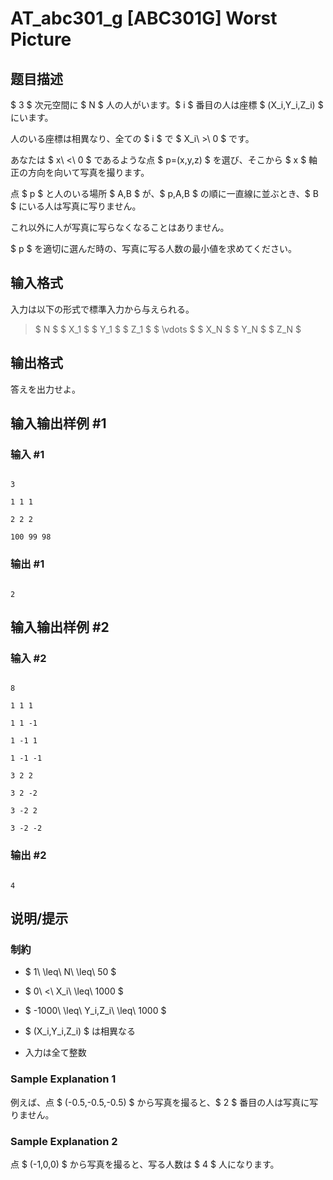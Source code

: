 # AT_abc301_g [ABC301G] Worst Picture

## 题目描述

[problemUrl]: https://atcoder.jp/contests/abc301/tasks/abc301_g

$ 3 $ 次元空間に $ N $ 人の人がいます。$ i $ 番目の人は座標 $ (X_i,Y_i,Z_i) $ にいます。  
 人のいる座標は相異なり、全ての $ i $ で $ X_i\ >\ 0 $ です。

あなたは $ x\ <\ 0 $ であるような点 $ p=(x,y,z) $ を選び、そこから $ x $ 軸正の方向を向いて写真を撮ります。

点 $ p $ と人のいる場所 $ A,B $ が、$ p,A,B $ の順に一直線に並ぶとき、$ B $ にいる人は写真に写りません。  
 これ以外に人が写真に写らなくなることはありません。

$ p $ を適切に選んだ時の、写真に写る人数の最小値を求めてください。

## 输入格式

入力は以下の形式で標準入力から与えられる。

> $ N $ $ X_1 $ $ Y_1 $ $ Z_1 $ $ \vdots $ $ X_N $ $ Y_N $ $ Z_N $

## 输出格式

答えを出力せよ。

## 输入输出样例 #1

### 输入 #1

```
3
1 1 1
2 2 2
100 99 98
```

### 输出 #1

```
2
```

## 输入输出样例 #2

### 输入 #2

```
8
1 1 1
1 1 -1
1 -1 1
1 -1 -1
3 2 2
3 2 -2
3 -2 2
3 -2 -2
```

### 输出 #2

```
4
```

## 说明/提示

### 制約

- $ 1\ \leq\ N\ \leq\ 50 $
- $ 0\ <\ X_i\ \leq\ 1000 $
- $ -1000\ \leq\ Y_i,Z_i\ \leq\ 1000 $
- $ (X_i,Y_i,Z_i) $ は相異なる
- 入力は全て整数
 
### Sample Explanation 1

例えば、点 $ (-0.5,-0.5,-0.5) $ から写真を撮ると、$ 2 $ 番目の人は写真に写りません。

### Sample Explanation 2

点 $ (-1,0,0) $ から写真を撮ると、写る人数は $ 4 $ 人になります。